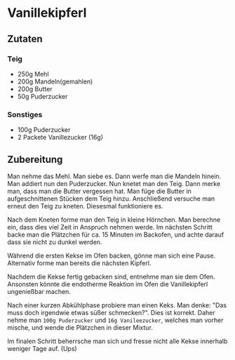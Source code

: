 # Vanillekipferl

## Zutaten

### Teig

  - 250g Mehl
  - 200g Mandeln(gemahlen)
  - 200g Butter
  - 50g Puderzucker
  
### Sonstiges

  - 100g Puderzucker
  - 2 Packete Vanillezucker (16g)
  
## Zubereitung

Man nehme das Mehl. Man siebe es. Dann werfe man die Mandeln hinein. Man addiert
nun den Puderzucker. Nun knetet man den Teig. Dann merke man, dass man die Butter
vergessen hat. Man füge die Butter in aufgeschnittenen Stücken dem Teig hinzu.
Anschließend versuche man erneut den Teig zu kneten. Diesesmal funktioniere es.

Nach dem Kneten forme man den Teig in kleine Hörnchen. Man berechne ein, dass
dies viel Zeit in Anspruch nehmen werde. Im nächsten Schritt backe man die
Plätzchen für ca. 15 Minuten im Backofen, und achte darauf dass sie nicht zu
dunkel werden.

Während die ersten Kekse im Ofen backen, gönne man sich eine Pause. 
Alternativ forme man bereits die nächsten Kipferl.

Nachdem die Kekse fertig gebacken sind, entnehme man sie dem Ofen. Ansonsten
könnte die endotherme Reaktion im Ofen die Vanillekipferl ungenießbar machen.

Nach einer kurzen Abkühlphase probiere man einen Keks. Man denke: "Das muss doch
irgendwie etwas süßer schmecken?". Dies ist korrekt. Daher nehme man
```100g Puderzucker``` und ```16g Vanileezucker```, welches man vorher mische, 
und wende die Plätzchen in dieser Mixtur.

Im finalen Schritt beherrsche man sich und fresse nicht alle Kekse innerhalb
weniger Tage auf. (Ups)